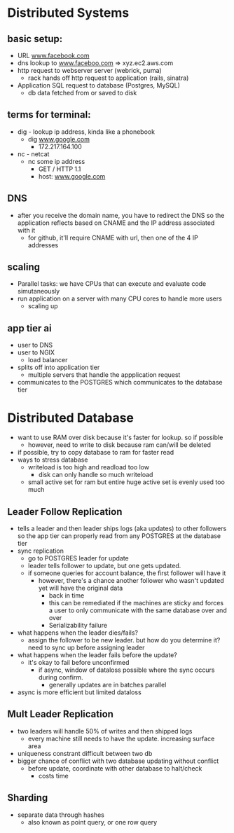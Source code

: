 # Distributed Systems

## basic setup:
* URL www.facebook.com
* dns lookup to www.faceboo.com => xyz.ec2.aws.com
* http request to webserver server (webrick, puma)
    *  rack hands off http request to application (rails, sinatra)
* Application SQL request to database (Postgres, MySQL)
    * db data fetched from or saved to disk 

## terms for terminal:
* dig - lookup ip address, kinda like a phonebook
    * dig www.google.com
        * 172.217.164.100
* nc - netcat
    * nc some ip address
        * GET / HTTP 1.1
        * host: www.google.com


## DNS
* after you receive the domain name, you have to redirect the DNS so the application reflects based on CNAME and the IP address associated with it
    * for github, it'll require CNAME with url, then one of the 4 IP addresses


## scaling
* Parallel tasks: we have CPUs that can execute and evaluate code simutaneously
* run application on a server with many CPU cores to handle more users
    * scaling up


## app tier ai
* user to DNS
* user to NGIX 
    * load balancer
* splits off into application tier
    * multiple servers that handle the appplication request
* communicates to the POSTGRES which communicates to the database tier

# Distributed Database
* want to use RAM over disk because it's faster for lookup. so if possible
    * however, need to write to disk because ram can/will be deleted
* if possible, try to copy database to ram for faster read
* ways to stress database
    * writeload is too high and readload too low
        * disk can only handle so much writeload
    * small active set for ram but entire huge active set is evenly used too much

## Leader Follow Replication
* tells a leader and then leader ships logs (aka updates) to other followers so the app tier can properly read from any POSTGRES at the database tier
* sync replication
    * go to POSTGRES leader for update
    * leader tells follower to update, but one gets updated.
    * if someone queries for account balance, the first follower will have it
        * however, there's a chance another follower who wasn't updated yet will have the original data
            * back in time
            * this can be remediated if the machines are sticky and forces a user to only communicate with the same database over and over
            * Serializability failure
* what happens when the leader dies/fails?
    * assign the follower to be new leader. but how do you determine it? need to sync up before assigning leader
* what happens when the leader fails before the update?
    * it's okay to fail before unconfirmed
        * if async, window of dataloss possible where the sync occurs during confirm.
            * generally updates are in batches parallel
* async is more efficient but limited dataloss

## Mult Leader Replication
* two leaders will handle 50% of writes and then shipped logs
    * every machine still needs to have the update. increasing surface area
* uniqueness constrant difficult between two db
* bigger chance of conflict with two database updating without conflict
    * before update, coordinate with other database to halt/check
        * costs time
## Sharding
* separate data through hashes
    * also known as point query, or one row query

